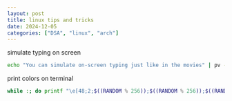 ```yaml
---
layout: post
title: linux tips and tricks
date: 2024-12-05
categories: ["DSA", "linux", "arch"]
---
```



simulate typing on screen
```sh
echo "You can simulate on-screen typing just like in the movies" | pv -qL 10

```


print colors on terminal
```sh
while :; do printf "\e[48;2;$((RANDOM % 256));$((RANDOM % 256));$((RANDOM % 256))m%*s\e[0m" $(tput cols) ""; sleep 0.1; done

```

